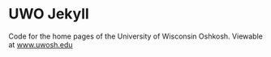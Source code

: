 UWO Jekyll
==========

Code for the home pages of the University of Wisconsin Oshkosh. Viewable at www.uwosh.edu
